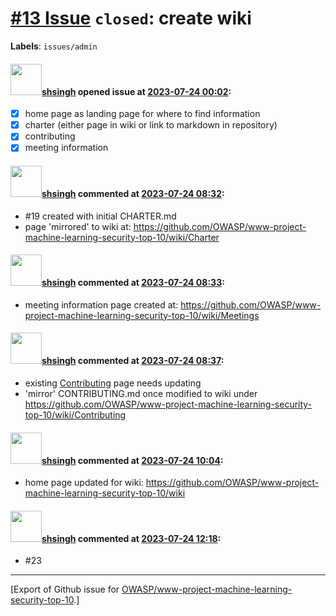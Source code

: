 # [\#13 Issue](https://github.com/OWASP/www-project-machine-learning-security-top-10/issues/13) `closed`: create wiki
**Labels**: `issues/admin`


#### <img src="https://avatars.githubusercontent.com/u/412800?v=4" width="50">[shsingh](https://github.com/shsingh) opened issue at [2023-07-24 00:02](https://github.com/OWASP/www-project-machine-learning-security-top-10/issues/13):

- [x] home page as landing page for where to find information
- [x] charter (either page in wiki or link to markdown in repository)
- [x] contributing
- [x] meeting information

#### <img src="https://avatars.githubusercontent.com/u/412800?v=4" width="50">[shsingh](https://github.com/shsingh) commented at [2023-07-24 08:32](https://github.com/OWASP/www-project-machine-learning-security-top-10/issues/13#issuecomment-1647461285):

- #19 created with initial CHARTER.md
- page 'mirrored' to wiki at: https://github.com/OWASP/www-project-machine-learning-security-top-10/wiki/Charter

#### <img src="https://avatars.githubusercontent.com/u/412800?v=4" width="50">[shsingh](https://github.com/shsingh) commented at [2023-07-24 08:33](https://github.com/OWASP/www-project-machine-learning-security-top-10/issues/13#issuecomment-1647462245):

- meeting information page created at: https://github.com/OWASP/www-project-machine-learning-security-top-10/wiki/Meetings

#### <img src="https://avatars.githubusercontent.com/u/412800?v=4" width="50">[shsingh](https://github.com/shsingh) commented at [2023-07-24 08:37](https://github.com/OWASP/www-project-machine-learning-security-top-10/issues/13#issuecomment-1647468058):

- existing [Contributing](https://github.com/OWASP/www-project-machine-learning-security-top-10/blob/master/CONTRIBUTING.md) page needs updating
- 'mirror' CONTRIBUTING.md once modified to wiki under https://github.com/OWASP/www-project-machine-learning-security-top-10/wiki/Contributing

#### <img src="https://avatars.githubusercontent.com/u/412800?v=4" width="50">[shsingh](https://github.com/shsingh) commented at [2023-07-24 10:04](https://github.com/OWASP/www-project-machine-learning-security-top-10/issues/13#issuecomment-1647606754):

- home page updated for wiki: https://github.com/OWASP/www-project-machine-learning-security-top-10/wiki

#### <img src="https://avatars.githubusercontent.com/u/412800?v=4" width="50">[shsingh](https://github.com/shsingh) commented at [2023-07-24 12:18](https://github.com/OWASP/www-project-machine-learning-security-top-10/issues/13#issuecomment-1647805559):

- #23


-------------------------------------------------------------------------------



[Export of Github issue for [OWASP/www-project-machine-learning-security-top-10](https://github.com/OWASP/www-project-machine-learning-security-top-10).]
